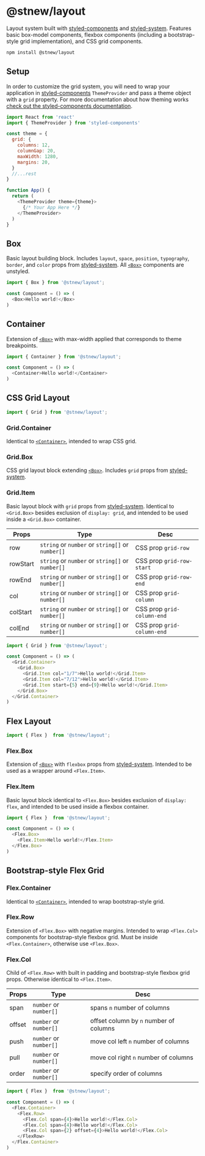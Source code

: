 # @stnew/layout

Layout system built with [styled-components] and [styled-system]. Features basic box-model components, flexbox components (including a bootstrap-style grid implementation), and CSS grid components.

```sh
npm install @stnew/layout
```

## Setup

In order to customize the grid system, you will need to wrap your application in [styled-components] `ThemeProvider` and pass a theme object with a `grid` property. For more documentation about how theming works [check out the styled-components documentation](https://styled-components.com/docs/advanced#theming).

```javascript
import React from 'react'
import { ThemeProvider } from 'styled-components'

const theme = {
  grid: {
    columns: 12,
    columnGap: 20,
    maxWidth: 1280,
    margins: 20,
  }
  //...rest
}

function App() {
  return (
    <ThemeProvider theme={theme}>
      {/* Your App Here */}
    </ThemeProvider>
  )
}
```


## Box

Basic layout building block. Includes `layout`, `space`, `position`, `typography`, `border`, and `color` props from [styled-system]. All [`<Box>`] components are unstyled.

```javascript
import { Box } from '@stnew/layout';

const Component = () => (
  <Box>Hello world!</Box>
)
```

## Container

Extension of [`<Box>`] with max-width applied that corresponds to theme breakpoints.

```javascript
import { Container } from '@stnew/layout';

const Component = () => (
  <Container>Hello world!</Container>
)
```

## CSS Grid Layout

```javascript
import { Grid } from '@stnew/layout';
```

### Grid.Container

Identical to [`<Container>`], intended to wrap CSS grid.

### Grid.Box

CSS grid layout block extending [`<Box>`]. Includes `grid` props from [styled-system].

### Grid.Item

Basic layout block with `grid` props from [styled-system]. Identical to `<Grid.Box>` besides exclusion of `display: grid`, and intended to be used inside a `<Grid.Box>` container.

| Props    | Type                                             | Desc                       |
| -------- | ------------------------------------------------ | -------------------------- |
| row      | `string` or `number` or `string[]` or `number[]` | CSS prop `grid-row`        |
| rowStart | `string` or `number` or `string[]` or `number[]` | CSS prop `grid-row-start`  |
| rowEnd   | `string` or `number` or `string[]` or `number[]` | CSS prop `grid-row-end`    |
| col      | `string` or `number` or `string[]` or `number[]` | CSS prop `grid-column`     |
| colStart | `string` or `number` or `string[]` or `number[]` | CSS prop `grid-column-end` |
| colEnd   | `string` or `number` or `string[]` or `number[]` | CSS prop `grid-column-end` |

```javascript
import { Grid } from '@stnew/layout';

const Component = () => (
  <Grid.Container>
    <Grid.Box>
      <Grid.Item col="1/7">Hello world!</Grid.Item>
      <Grid.Item col="7/12">Hello world!</Grid.Item>
      <Grid.Item start={5} end={9}>Hello world!</Grid.Item>
    </Grid.Box>
  </Grid.Container>
)
```

## Flex Layout

```javascript
import { Flex }  from '@stnew/layout';
```

### Flex.Box

Extension of [`<Box>`] with `flexbox` props from [styled-system]. Intended to be used as a wrapper around `<Flex.Item>`.

### Flex.Item

Basic layout block identical to `<Flex.Box>` besides exclusion of `display: flex`, and intended to be used inside a flexbox container.

```javascript
import { Flex }  from '@stnew/layout';

const Component = () => (
  <Flex.Box>
    <Flex.Item>Hello world!</Flex.Item>
  </Flex.Box>
)
```

## Bootstrap-style Flex Grid

### Flex.Container

Identical to [`<Container>`], intended to wrap bootstrap-style grid.

### Flex.Row

Extension of `<Flex.Box>` with negative margins. Intended to wrap `<Flex.Col>` components for bootstrap-style flexbox grid. Must be inside `<Flex.Container>`, otherwise use `<Flex.Box>`.

### Flex.Col

Child of `<Flex.Row>` with built in padding and bootstrap-style flexbox grid props. Otherwise identical to `<Flex.Item>`.

| Props  | Type                   | Desc                                   |
| ------ | ---------------------- | -------------------------------------- |
| span   | `number` or `number[]` | spans `n` number of columns            |
| offset | `number` or `number[]` | offset column by `n` number of columns |
| push   | `number` or `number[]` | move col left `n` number of columns    |
| pull   | `number` or `number[]` | move col right `n` number of columns   |
| order  | `number` or `number[]` | specify order of columns               |

```javascript
import { Flex }  from '@stnew/layout';

const Component = () => (
  <Flex.Container>
    <Flex.Row>
      <Flex.Col span={4}>Hello world!</Flex.Col>
      <Flex.Col span={4}>Hello world!</Flex.Col>
      <Flex.Col span={2} offset={4}>Hello world!</Flex.Col>
    </FlexRow>
  </Flex.Container>
)
```

[`<Box>`]: #box
[`<Container>`]: #container
[styled-system]: https://styled-system.com/api
[styled-components]: https://styled-components.com/

